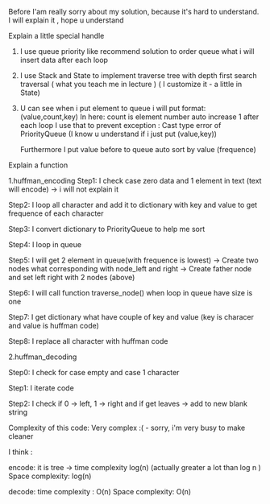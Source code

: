 Before I'am really sorry about my solution, because it's hard to understand. I will explain it , hope u understand

Explain a little special handle

1. I use queue priority like recommend solution to order queue what i will insert data after each loop

2. I use Stack and State to implement traverse tree with depth first search traversal
   ( what you teach me in lecture )
   ( I customize it - a little in State)

3. U can see when i put element to queue i will put format: (value,count,key)
   In here: count is element number auto increase 1 after each loop
   I use that to prevent exception : Cast type error of PriorityQueue (I know u understand if i just put (value,key))

   Furthermore I put value before to queue auto sort by value (frequence)

Explain a function

1.huffman_encoding
Step1: I check case zero data and 1 element in text (text will encode) -> i will not explain it

Step2: I loop all character and add it to dictionary with key and value to get frequence of each character

Step3: I convert dictionary to PriorityQueue to help me sort

Step4: I loop in queue

Step5: I will get 2 element in queue(with frequence is lowest)
-> Create two nodes what corresponding with node_left and right
-> Create father node and set left right with 2 nodes (above)

Step6: I will call function traverse_node() when loop in queue have size is one

Step7: I get dictionary what have couple of key and value (key is characer and value is huffman code)

Step8: I replace all character with huffman code

2.huffman_decoding

Step0: I check for case empty and case 1 character

Step1: I iterate code

Step2: I check if 0 -> left, 1 -> right and if get leaves -> add to new blank string

Complexity of this code:
Very complex :( - sorry, i'm very busy to make cleaner

I think :

encode: it is tree -> time complexity log(n) (actually greater a lot than log n )
Space complexity: log(n)

decode: time complexity : O(n) 
Space complexity: O(n)
